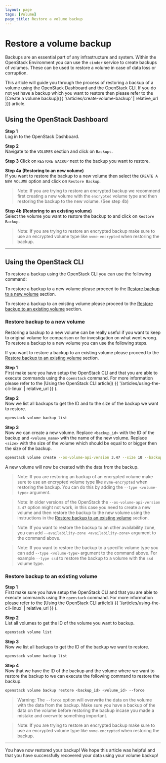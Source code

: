 ```yaml
---
layout: page
tags: [Volume]
page_title: Restore a volume backup
---
```


# Restore a volume backup

Backups are an essential part of any infrastructure and system. Within the 
OpenStack Environment you can use the `cinder` service to create backups of
volumes. These can be used to restore a volume in case of data loss or
corruption.

This article will guide you through the process of restoring a backup of a
volume using the OpenStack Dashboard and the OpenStack CLI. If you do not yet
have a backup which you want to restore then please refer to the
[Create a volume backup]({{ '/articles/create-volume-backup' | relative_url }})
article.

## Using the OpenStack Dashboard

**Step 1**  
Log in to the OpenStack Dashboard.

**Step 2**  
Navigate to the `VOLUMES` section and click on `Backups`.

**Step 3**
Click on `RESTORE BACKUP` next to the backup you want to restore.

**Step 4a (Restoring to an new volume)**  
If you want to restore the backup to a new volume then select the
`CREATE A NEW VOLUME` option and click on `Restore Backup`.

> Note: If you are trying to restore an encrypted backup we recommend first
> creating a new volume with the `encrypted` volume type and then restoring
> the backup to the new volume. (See step 4b)

**Step 4b (Restoring to an existing volume)**  
Select the volume you want to restore the backup to and click on `Restore
Backup`.

> Note: If you are trying to restore an encrypted backup make sure to use an
> encrypted volume type like `nvme-encrypted` when restoring the backup.

---

## Using the OpenStack CLI
To restore a backup using the OpenStack CLI you can use the following command:

To restore a backup to a new volume please proceed to the
[Restore backup to a new volume](#restore-backup-to-a-new-volume) section.

To restore a backup to an existing volume please proceed to the
[Restore backup to an existing volume](#restore-backup-to-an-existing-volume)
section.

### Restore backup to a new volume
Restoring a backup to a new volume can be really useful if you want to keep
to original volume for comparison or for investigation on what went wrong. 
To restore a backup to a new volume you can use the following steps.

If you want to restore a backup to an existing volume please proceed to the
[Restore backup to an existing volume](#restore-backup-to-an-existing-volume)
section.

**Step 1**  
First make sure you have setup the OpenStack CLI and that you are able to
execute commands using the `openstack` command. For more information please
refer to the
[Using the OpenStack CLI article](
    {{ '/articles/using-the-cli-linux' | relative_url }}
).

**Step 2**  
Now we list all backups to get the ID and to the size of the backup we want to
restore.
```bash
openstack volume backup list
```

**Step 3**  
Now we can create a new volume. Replace `<backup_id>` with the ID of the
backup and `<volume_name>` with the name of the new volume. Replace
`<size>` with the size of the volume which should be equal to or bigger then
the size of the backup.
```bash
openstack volume create --os-volume-api-version 3.47 --size 10 --backup <backup_id> <volume_name>
```

A new volume will now be created with the data from the backup.

> Note: If you are restoring an backup of an encrypted volume make sure
> to use an encrypted volume type like `nvme-encrypted` when restoring the
> backup. You can do this by adding the  `--type <volume-type>` argument.

> Note: In older versions of the OpenStack the `--os-volume-api-version 3.47`
option might not work, in this case you need to create a new volume and then
restore the backup to the new volume using the instructions in the
[Restore backup to an existing volume](#restore-backup-to-an-existing-volume)
section.

> Note: If you want to restore the backup to an other availability zone, you
can add `--availability-zone <availability-zone>` argument to the command
above.

> Note: If you want to restore the backup to a specific volume type
you can add `--type <volume-type>` argument to the command above. For example
`--type ssd` to restore the backup to a volume with the `ssd` volume type.

### Restore backup to an existing volume

**Step 1**  
First make sure you have setup the OpenStack CLI and that you are able to
execute commands using the `openstack` command. For more information please
refer to the
[Using the OpenStack CLI article](
    {{ '/articles/using-the-cli-linux' | relative_url }}
).

**Step 2**  
List all volumes to get the ID of the volume you want to backup.
```bash
openstack volume list
```

**Step 3**  
Now we list all backups to get the ID of the backup we want to restore.
```bash
openstack volume backup list
```

**Step 4**  
Now that we have the ID of the backup and the volume where we want to restore
the backup to we can execute the following command to restore the backup.
```bash
openstack volume backup restore <backup_id> <volume_id> --force
```

> Warning: The `--force` option will overwrite the data on the volume with the
> data from the backup. Make sure you have a backup of the data on the volume
> before restoring the backup incase you made a mistake and overwrite
> something important.

> Note: If you are trying to restore an encrypted backup make sure to use an
> encrypted volume type like `nvme-encrypted` when restoring the backup.

---

You have now restored your backup! We hope this article was helpful and that
you have successfully recovered your data using your volume backup!
